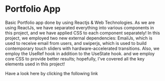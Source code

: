 # Portfolio App
Basic Portfolio app done by using Reactjs & Web Technologies.
As we are using ReactJs, we have separated everything into various components in this project, and we have applied CSS to each component separately! 
In this project, we employed two new external dependencies: EmailJs, which is used to receive email from users, and swiperjs, which is used to build contemporary touch sliders with hardware-accelerated transitions. Also, we employ the UseRef hook in addition to the UseState hook. and we employ core CSS to provide better results; hopefully, I've covered all the key elements used in this project!

Have a look here by clicking the following link 

